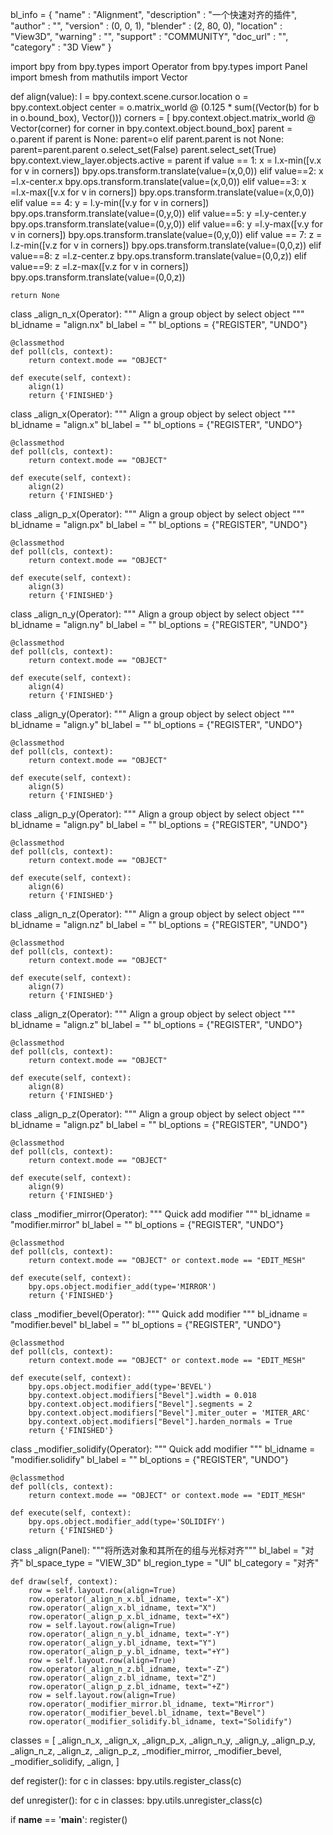 bl_info = {
    "name" : "Alignment",
    "description" : "一个快速对齐的插件",
    "author" : "",
    "version" : (0, 0, 1),
    "blender" : (2, 80, 0),
    "location" : "View3D",
    "warning" : "",
    "support" : "COMMUNITY",
    "doc_url" : "",
    "category" : "3D View"
}

import bpy
from bpy.types import Operator
from bpy.types import Panel
import bmesh
from mathutils import Vector

def align(value):
    l = bpy.context.scene.cursor.location
    o = bpy.context.object
    center = o.matrix_world @ (0.125 * sum((Vector(b) for b in o.bound_box), Vector()))
    corners = [ bpy.context.object.matrix_world @ Vector(corner) for corner in  bpy.context.object.bound_box] 
    parent = o.parent
    if parent is None:
        parent=o
    elif parent.parent is not None:
        parent=parent.parent
    o.select_set(False)
    parent.select_set(True)
    bpy.context.view_layer.objects.active = parent
    if value == 1:
        x = l.x-min([v.x for v in corners])
        bpy.ops.transform.translate(value=(x,0,0))
    elif value==2:
        x =l.x-center.x
        bpy.ops.transform.translate(value=(x,0,0))
    elif value==3:
        x =l.x-max([v.x for v in corners])
        bpy.ops.transform.translate(value=(x,0,0))
    elif value == 4:
        y = l.y-min([v.y for v in corners])
        bpy.ops.transform.translate(value=(0,y,0))
    elif value==5:
        y =l.y-center.y
        bpy.ops.transform.translate(value=(0,y,0))
    elif value==6:
        y =l.y-max([v.y for v in corners])
        bpy.ops.transform.translate(value=(0,y,0))
    elif value == 7:
        z = l.z-min([v.z for v in corners])
        bpy.ops.transform.translate(value=(0,0,z))
    elif value==8:
        z =l.z-center.z
        bpy.ops.transform.translate(value=(0,0,z))
    elif value==9:
        z =l.z-max([v.z for v in corners])
        bpy.ops.transform.translate(value=(0,0,z))

    return None

class _align_n_x(Operator):
    """ Align a group object by select object """
    bl_idname = "align.nx"
    bl_label = ""
    bl_options = {"REGISTER", "UNDO"}

    @classmethod
    def poll(cls, context):
        return context.mode == "OBJECT"

    def execute(self, context):
        align(1)
        return {'FINISHED'}

class _align_x(Operator):
    """ Align a group object by select object """
    bl_idname = "align.x"
    bl_label = ""
    bl_options = {"REGISTER", "UNDO"}

    @classmethod
    def poll(cls, context):
        return context.mode == "OBJECT"

    def execute(self, context):
        align(2)
        return {'FINISHED'}
    
class _align_p_x(Operator):
    """ Align a group object by select object """
    bl_idname = "align.px"
    bl_label = ""
    bl_options = {"REGISTER", "UNDO"}

    @classmethod
    def poll(cls, context):
        return context.mode == "OBJECT"

    def execute(self, context):
        align(3)
        return {'FINISHED'}

class _align_n_y(Operator):
    """ Align a group object by select object """
    bl_idname = "align.ny"
    bl_label = ""
    bl_options = {"REGISTER", "UNDO"}

    @classmethod
    def poll(cls, context):
        return context.mode == "OBJECT"

    def execute(self, context):
        align(4)
        return {'FINISHED'}

class _align_y(Operator):
    """ Align a group object by select object """
    bl_idname = "align.y"
    bl_label = ""
    bl_options = {"REGISTER", "UNDO"}

    @classmethod
    def poll(cls, context):
        return context.mode == "OBJECT"

    def execute(self, context):
        align(5)
        return {'FINISHED'}
    
class _align_p_y(Operator):
    """ Align a group object by select object """
    bl_idname = "align.py"
    bl_label = ""
    bl_options = {"REGISTER", "UNDO"}

    @classmethod
    def poll(cls, context):
        return context.mode == "OBJECT"

    def execute(self, context):
        align(6)
        return {'FINISHED'}

class _align_n_z(Operator):
    """ Align a group object by select object """
    bl_idname = "align.nz"
    bl_label = ""
    bl_options = {"REGISTER", "UNDO"}

    @classmethod
    def poll(cls, context):
        return context.mode == "OBJECT"

    def execute(self, context):
        align(7)
        return {'FINISHED'}

class _align_z(Operator):
    """ Align a group object by select object """
    bl_idname = "align.z"
    bl_label = ""
    bl_options = {"REGISTER", "UNDO"}

    @classmethod
    def poll(cls, context):
        return context.mode == "OBJECT"

    def execute(self, context):
        align(8)
        return {'FINISHED'}
    
class _align_p_z(Operator):
    """ Align a group object by select object """
    bl_idname = "align.pz"
    bl_label = ""
    bl_options = {"REGISTER", "UNDO"}

    @classmethod
    def poll(cls, context):
        return context.mode == "OBJECT"

    def execute(self, context):
        align(9)
        return {'FINISHED'}

class _modifier_mirror(Operator):
    """ Quick add modifier """
    bl_idname = "modifier.mirror"
    bl_label = ""
    bl_options = {"REGISTER", "UNDO"}

    @classmethod
    def poll(cls, context):
        return context.mode == "OBJECT" or context.mode == "EDIT_MESH"

    def execute(self, context):
        bpy.ops.object.modifier_add(type='MIRROR')
        return {'FINISHED'}

class _modifier_bevel(Operator):
    """ Quick add modifier """
    bl_idname = "modifier.bevel"
    bl_label = ""
    bl_options = {"REGISTER", "UNDO"}

    @classmethod
    def poll(cls, context):
        return context.mode == "OBJECT" or context.mode == "EDIT_MESH"

    def execute(self, context):
        bpy.ops.object.modifier_add(type='BEVEL')
        bpy.context.object.modifiers["Bevel"].width = 0.018
        bpy.context.object.modifiers["Bevel"].segments = 2
        bpy.context.object.modifiers["Bevel"].miter_outer = 'MITER_ARC'
        bpy.context.object.modifiers["Bevel"].harden_normals = True
        return {'FINISHED'}

class _modifier_solidify(Operator):
    """ Quick add modifier """
    bl_idname = "modifier.solidify"
    bl_label = ""
    bl_options = {"REGISTER", "UNDO"}

    @classmethod
    def poll(cls, context):
        return context.mode == "OBJECT" or context.mode == "EDIT_MESH"

    def execute(self, context):
        bpy.ops.object.modifier_add(type='SOLIDIFY')
        return {'FINISHED'}
      
class _align(Panel):
    """将所选对象和其所在的组与光标对齐"""
    bl_label = "对齐"
    bl_space_type = "VIEW_3D"
    bl_region_type = "UI"
    bl_category = "对齐"

    def draw(self, context):
        row = self.layout.row(align=True)
        row.operator(_align_n_x.bl_idname, text="-X")
        row.operator(_align_x.bl_idname, text="X")
        row.operator(_align_p_x.bl_idname, text="+X")
        row = self.layout.row(align=True)
        row.operator(_align_n_y.bl_idname, text="-Y")
        row.operator(_align_y.bl_idname, text="Y")
        row.operator(_align_p_y.bl_idname, text="+Y")
        row = self.layout.row(align=True)
        row.operator(_align_n_z.bl_idname, text="-Z")
        row.operator(_align_z.bl_idname, text="Z")
        row.operator(_align_p_z.bl_idname, text="+Z")
        row = self.layout.row(align=True)
        row.operator(_modifier_mirror.bl_idname, text="Mirror")
        row.operator(_modifier_bevel.bl_idname, text="Bevel")
        row.operator(_modifier_solidify.bl_idname, text="Solidify")

classes = [
    _align_n_x,
    _align_x,
    _align_p_x,
    _align_n_y,
    _align_y,
    _align_p_y,
    _align_n_z,
    _align_z,
    _align_p_z,
    _modifier_mirror,
    _modifier_bevel,
    _modifier_solidify,
    _align,
]

def register():
    for c in classes:
        bpy.utils.register_class(c)


def unregister():
    for c in classes:
        bpy.utils.unregister_class(c)


if __name__ == '__main__':
    register()